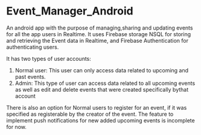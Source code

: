 # Event_Manager_Android
An android app with the purpose of managing,sharing and updating events for all the app users in Realtime.
It uses Firebase storage NSQL for storing and retrieving the Event data in Realtime, and Firebase Authentication for authenticating users.

It has two types of user accounts:
1) Normal user: This user can only access data related to upcoming and past events.
2) Admin: This type of user can access data related to all upcoming events as well as edit and delete events that were created specifically bythat account

There is also an option for Normal users to register for an event, if it was specified as registerable by the creator of the event.
The feature to implement push notifications for new added upcoming events is incomplete for now.
